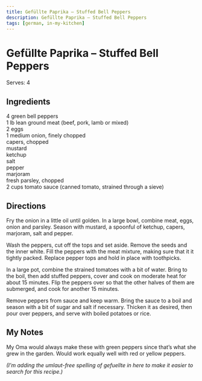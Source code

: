 ```yaml
---
title: Gefüllte Paprika – Stuffed Bell Peppers
description: Gefüllte Paprika – Stuffed Bell Peppers
tags: [german, in-my-kitchen]
---
```


# Gefüllte Paprika – Stuffed Bell Peppers
Serves: 4

## Ingredients
4 green bell peppers  
1 lb lean ground meat (beef, pork, lamb or mixed)  
2 eggs  
1 medium onion, finely chopped  
capers, chopped  
mustard  
ketchup  
salt  
pepper  
marjoram  
fresh parsley, chopped  
2 cups tomato sauce (canned tomato, strained through a sieve)

## Directions
Fry the onion in a little oil until golden. In a large bowl, combine meat, eggs, onion and parsley. Season with mustard, a spoonful of ketchup, capers, marjoram, salt and pepper.

Wash the peppers, cut off the tops and set aside. Remove the seeds and the inner white. Fill the peppers with the meat mixture, making sure that it it tightly packed. Replace pepper tops and hold in place with toothpicks.

In a large pot, combine the strained tomatoes with a bit of water. Bring to the boil, then add stuffed peppers, cover and cook on moderate heat for about 15 minutes. Flip the peppers over so that the other halves of them are submerged, and cook for another 15 minutes.

Remove peppers from sauce and keep warm. Bring the sauce to a boil and season with a bit of sugar and salt if necessary. Thicken it as desired, then pour over peppers, and serve with boiled potatoes or rice.

## My Notes
My Oma would always make these with green peppers since that’s what she grew in the garden. Would work equally well with red or yellow peppers.

*(I’m adding the umlaut-free spelling of gefuellte in here to make it easier to search for this recipe.)*